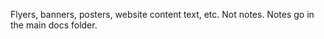 Flyers, banners, posters, website content text, etc.  Not notes.  Notes go in the main docs folder.
